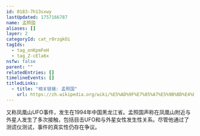 ```yaml
---
id: 0183-7h13sxwy
lastUpdated: 1757166787
name: 孟照国
aliases: []
layer: 2
categoryId: cat_r0rzgkOi
tagIds:
  - tag_onKpmFeH
  - tag_Z-cEla6x
nsfw: false
parent: ""
relatedEntries: []
timelineEvents: []
titledLinks:
  - title: "相关链接: 孟照国"
    url: https://zh.wikipedia.org/wiki/%E5%AD%9F%E7%85%A7%E5%9B%BD%E4%BA%8B%E4%BB%B6
---
```


又称凤凰山UFO事件，发生在1994年中国黑龙江省。孟照国声称在凤凰山附近与外星人发生了多次接触，包括目击UFO和与外星女性发生性关系。尽管他通过了测谎仪测试，事件的真实性仍存在争议。